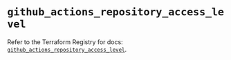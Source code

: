 # `github_actions_repository_access_level`

Refer to the Terraform Registry for docs: [`github_actions_repository_access_level`](https://registry.terraform.io/providers/integrations/github/6.6.0/docs/resources/actions_repository_access_level).
